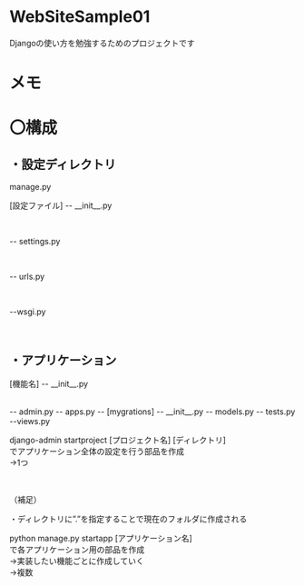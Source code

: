 # WebSiteSample01

Djangoの使い方を勉強するためのプロジェクトです

# メモ
<h1>〇構成</h1>
<h2>・設定ディレクトリ</h2>
<p>manage.py</p>
<p>[設定ファイル] -- __init__.py</p><br>
<p>              -- settings.py</p><br>
<p>              -- urls.py</p><br>
<p>              --wsgi.py</p><br>
              
<h2>・アプリケーション</h2>
<p>[機能名] -- __init__.py</p><br>
         -- admin.py
         -- apps.py
         -- [mygrations] -- __init__.py
         -- models.py
         -- tests.py
         --views.py

<p>django-admin startproject [プロジェクト名] [ディレクトリ]<br>
でアプリケーション全体の設定を行う部品を作成<br>
→1つ</p><br>
<p>（補足）</p>
<p>・ディレクトリに”.”を指定することで現在のフォルダに作成される</p>

<p>python manage.py startapp [アプリケーション名]<br>
で各アプリケーション用の部品を作成<br>
→実装したい機能ごとに作成していく<br>
→複数</p>
